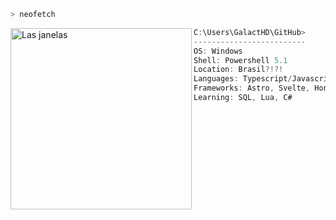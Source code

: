 ```ps1
> neofetch
```

<img align="left" src="https://upload.wikimedia.org/wikipedia/commons/8/87/Windows_logo_-_2021.svg" alt="Las janelas" width="290" /> 

```csharp
C:\Users\GalactHD\GitHub>
-------------------------
OS: Windows 
Shell: Powershell 5.1
Location: Brasil?!?!
Languages: Typescript/Javascript
Frameworks: Astro, Svelte, Hono
Learning: SQL, Lua, C#
```

